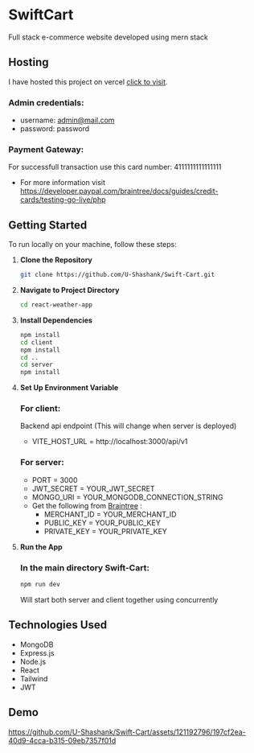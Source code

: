 # SwiftCart
Full stack e-commerce website developed using mern stack

## Hosting
I have hosted this project on vercel [click to visit](https://swift-cart-seven.vercel.app/).
### Admin credentials: 
- username: admin@mail.com
- password: password
### Payment Gateway: 
For successfull transaction use this card number: 4111111111111111
- For more information visit https://developer.paypal.com/braintree/docs/guides/credit-cards/testing-go-live/php
## Getting Started

To run locally on your machine, follow these steps:

1. **Clone the Repository**
   ```bash
   git clone https://github.com/U-Shashank/Swift-Cart.git
   ```

2. **Navigate to Project Directory**
   ```bash
   cd react-weather-app
   ```

3. **Install Dependencies**
   ```bash
   npm install
   cd client
   npm install
   cd ..
   cd server
   npm install
   ```


4. **Set Up Environment Variable**
   ### For client:
   Backend api endpoint (This will change when server is deployed)
   - VITE_HOST_URL = http://localhost:3000/api/v1
   ### For server:
   - PORT = 3000
   - JWT_SECRET = YOUR_JWT_SECRET
   - MONGO_URI = YOUR_MONGODB_CONNECTION_STRING
   - Get the following from [Braintree](https://www.braintreepayments.com/sandbox) :
     - MERCHANT_ID = YOUR_MERCHANT_ID
     - PUBLIC_KEY = YOUR_PUBLIC_KEY
     - PRIVATE_KEY = YOUR_PRIVATE_KEY

5. **Run the App**
   ### In the main directory Swift-Cart:
   ```bash
   npm run dev
   ```
   Will start both server and client together using concurrently

## Technologies Used
- MongoDB
- Express.js
- Node.js
- React
- Tailwind
- JWT

## Demo
https://github.com/U-Shashank/Swift-Cart/assets/121192796/197cf2ea-40d9-4cca-b315-09eb7357f01d

